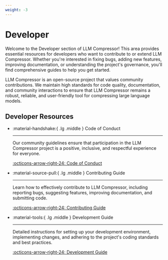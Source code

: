 ```yaml
---
weight: -3
---
```


# Developer

Welcome to the Developer section of LLM Compressor! This area provides essential resources for developers who want to contribute to or extend LLM Compressor. Whether you're interested in fixing bugs, adding new features, improving documentation, or understanding the project's governance, you'll find comprehensive guides to help you get started.

LLM Compressor is an open-source project that values community contributions. We maintain high standards for code quality, documentation, and community interactions to ensure that LLM Compressor remains a robust, reliable, and user-friendly tool for compressing large language models.

## Developer Resources

<div class="grid cards" markdown>

- :material-handshake:{ .lg .middle } Code of Conduct

    ---

    Our community guidelines ensure that participation in the LLM Compressor project is a positive, inclusive, and respectful experience for everyone.

    [:octicons-arrow-right-24: Code of Conduct](code-of-conduct.md)

- :material-source-pull:{ .lg .middle } Contributing Guide

    ---

    Learn how to effectively contribute to LLM Compressor, including reporting bugs, suggesting features, improving documentation, and submitting code.

    [:octicons-arrow-right-24: Contributing Guide](contributing.md)

- :material-tools:{ .lg .middle } Development Guide

    ---

    Detailed instructions for setting up your development environment, implementing changes, and adhering to the project's coding standards and best practices.

    [:octicons-arrow-right-24: Development Guide](developing.md)

</div>
